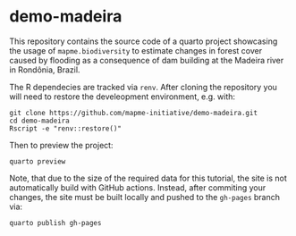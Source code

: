 # demo-madeira

This repository contains the source code of a quarto project showcasing
the usage of `mapme.biodiversity` to estimate changes in forest cover
caused by flooding as a consequence of dam building at the Madeira river in
Rondônia, Brazil.

The R dependecies are tracked via `renv`. After cloning the repository
you will need to restore the develeopment environment, e.g. with:


```shell
git clone https://github.com/mapme-initiative/demo-madeira.git
cd demo-madeira
Rscript -e "renv::restore()"
```

Then to preview the project:

```shell
quarto preview
```

Note, that due to the size of the required data for this tutorial,
the site is not automatically build with GitHub actions. Instead,
after commiting your changes, the site must be built locally and pushed
to the `gh-pages` branch via:

```shell
quarto publish gh-pages
```